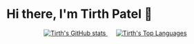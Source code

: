 # Hi there, I'm Tirth Patel 👋

<p align="center">
  <a href="https://github.com/tirthpatell">
    <img src="https://github-readme-stats.vercel.app/api?username=tirthpatell&show_icons=true&theme=radical&rank_icon=github" alt="Tirth's GitHub stats">
  </a>
  &nbsp;&nbsp;&nbsp;&nbsp;
  <a href="https://github.com/tirthpatell">
    <img src="https://github-readme-stats.vercel.app/api/top-langs/?username=tirthpatell&layout=compact&theme=radical" alt="Tirth's Top Languages">
  </a>
</p>
